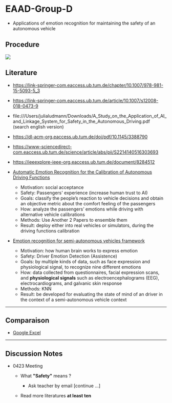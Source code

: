 # EAAD-Group-D

* Applications of emotion recognition for maintaining the safety of an autonomous vehicle

## Procedure

![](https://i.imgur.com/VJkQOB5.png)

## Literature

* https://link-springer-com.eaccess.ub.tum.de/chapter/10.1007/978-981-15-5093-5_3
* https://link-springer-com.eaccess.ub.tum.de/article/10.1007/s12008-018-0473-9
* file:///Users/julialudmann/Downloads/A_Study_on_the_Application_of_AI_and_Linkage_System_for_Safety_in_the_Autonomous_Driving.pdf (search english version)
* https://dl-acm-org.eaccess.ub.tum.de/doi/pdf/10.1145/3388790
* https://www-sciencedirect-com.eaccess.ub.tum.de/science/article/abs/pii/S2214140516303693
* https://ieeexplore-ieee-org.eaccess.ub.tum.de/document/8284512

* [Automatic Emotion Recognition for the Calibration of Autonomous Driving Functions](https://www.mdpi.com/2079-9292/9/3/518)

    - Motivation: social acceptance
    - Safety: Passengers' experience (increase human trust to AI)
    - Goals: classify the people’s reaction to vehicle decisions and obtain an objective metric about the comfort feeling of the passengers
    - How: analyze the passengers’ emotions while driving with alternative vehicle calibrations
    - Methods: Use Another 2 Papers to ensemble them
    - Result: deploy either into real vehicles or simulators, during the driving functions calibration

* [Emotion recognition for semi-autonomous vehicles framework](https://link.springer.com/article/10.1007/s12008-018-0473-9)

    - Motivation: how human brain works to express emotion
    - Safety: Driver Emotion Detection (Assistence)
    - Goals: by multiple kinds of data, such as face expression and physiological signal, to recognize nine different emotions
    - How: data collected from questionnaires, facial expression scans, and **physiological signals** such as electroencephalograms (EEG), electrocardiograms, and galvanic skin response
    - Methods: KNN
    - Result: be developed for evaluating the state of mind of an driver in the context of a semi-autonomous vehicle context

---
## Comparaison

* [Google Excel](https://docs.google.com/spreadsheets/d/18k6Jx_4VeK_lypwkIREGcaDZPzUHlqBQKtNft-X7Mfg/edit?usp=sharing)

---
## Discussion Notes

* 0423 Meeting

  - What **"Safety"** means ?
    
    - Ask teacher by email [continue ...]

  - Read more literatures **at least ten**
